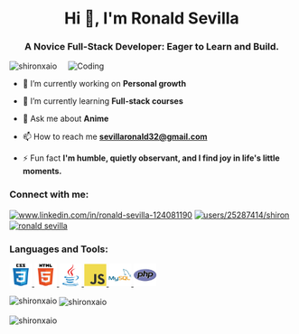 <h1 align="center">Hi 👋, I'm Ronald Sevilla</h1>
<h3 align="center">A Novice Full-Stack Developer: Eager to Learn and Build.</h3>
<img align="right" alt="Coding" width="400" src="https://cdn.dribbble.com/users/1162077/screenshots/3848914/programmer.gif">

<p align="left"> <img src="https://komarev.com/ghpvc/?username=shironxaio&label=Profile%20views&color=0e75b6&style=flat" alt="shironxaio" /> </p>

- 🔭 I’m currently working on **Personal growth**

- 🌱 I’m currently learning **Full-stack courses**

- 💬 Ask me about **Anime**

- 📫 How to reach me **sevillaronald32@gmail.com**

- ⚡ Fun fact **I'm humble, quietly observant, and I find joy in life's little moments.**

<h3 align="left">Connect with me:</h3>
<p align="left">
<a href="https://linkedin.com/in/www.linkedin.com/in/ronald-sevilla-124081190" target="blank"><img align="center" src="https://raw.githubusercontent.com/rahuldkjain/github-profile-readme-generator/master/src/images/icons/Social/linked-in-alt.svg" alt="www.linkedin.com/in/ronald-sevilla-124081190" height="30" width="40" /></a>
<a href="https://stackoverflow.com/users/25287414/shiron" target="blank"><img align="center" src="https://raw.githubusercontent.com/rahuldkjain/github-profile-readme-generator/master/src/images/icons/Social/stack-overflow.svg" alt="users/25287414/shiron" height="30" width="40" /></a>
<a href="https://fb.com/ronald sevilla" target="blank"><img align="center" src="https://raw.githubusercontent.com/rahuldkjain/github-profile-readme-generator/master/src/images/icons/Social/facebook.svg" alt="ronald sevilla" height="30" width="40" /></a>
</p>

<h3 align="left">Languages and Tools:</h3>
<p align="left"> <a href="https://www.w3schools.com/css/" target="_blank" rel="noreferrer"> <img src="https://raw.githubusercontent.com/devicons/devicon/master/icons/css3/css3-original-wordmark.svg" alt="css3" width="40" height="40"/> </a> <a href="https://www.w3.org/html/" target="_blank" rel="noreferrer"> <img src="https://raw.githubusercontent.com/devicons/devicon/master/icons/html5/html5-original-wordmark.svg" alt="html5" width="40" height="40"/> </a> <a href="https://www.java.com" target="_blank" rel="noreferrer"> <img src="https://raw.githubusercontent.com/devicons/devicon/master/icons/java/java-original.svg" alt="java" width="40" height="40"/> </a> <a href="https://developer.mozilla.org/en-US/docs/Web/JavaScript" target="_blank" rel="noreferrer"> <img src="https://raw.githubusercontent.com/devicons/devicon/master/icons/javascript/javascript-original.svg" alt="javascript" width="40" height="40"/> </a> <a href="https://www.mysql.com/" target="_blank" rel="noreferrer"> <img src="https://raw.githubusercontent.com/devicons/devicon/master/icons/mysql/mysql-original-wordmark.svg" alt="mysql" width="40" height="40"/> </a> <a href="https://www.php.net" target="_blank" rel="noreferrer"> <img src="https://raw.githubusercontent.com/devicons/devicon/master/icons/php/php-original.svg" alt="php" width="40" height="40"/> </a> </p>

<p><img align="left" src="https://github-readme-stats.vercel.app/api/top-langs?username=shironxaio&show_icons=true&locale=en&layout=compact" alt="shironxaio" /></p>

<p>&nbsp;<img align="center" src="https://github-readme-stats.vercel.app/api?username=shironxaio&show_icons=true&locale=en" alt="shironxaio" /></p>

<p><img align="center" src="https://github-readme-streak-stats.herokuapp.com/?user=shironxaio&" alt="shironxaio" /></p>

